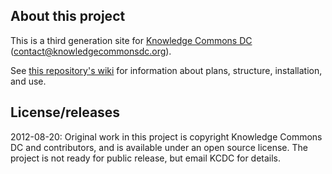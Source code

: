 ## About this project

This is a third generation site for [Knowledge Commons DC](http://knowledgecommonsdc.org) ([contact@knowledgecommonsdc.org](mailto:contact@knowledgecommonsdc.org)).

See [this repository's wiki](https://github.com/knowledgecommonsdc/kcdc3/wiki) for information about plans, structure, installation, and use.

## License/releases

2012-08-20: Original work in this project is copyright Knowledge Commons DC and contributors, and is available under an open source license. The project is not ready for public release, but email KCDC for details.